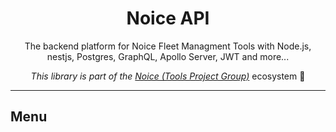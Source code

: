 <div align="center">

# Noice API

The backend platform for Noice Fleet Managment Tools with Node.js, nestjs, Postgres, GraphQL, Apollo Server, JWT and more...

_This library is part of the [Noice (Tools Project Group)](https://github.com/Noice-Fleet)_ ecosystem 📖

</div>

---

## Menu

<!-- START doctoc generated TOC please keep comment here to allow auto update -->
<!-- DON'T EDIT THIS SECTION, INSTEAD RE-RUN doctoc TO UPDATE -->
